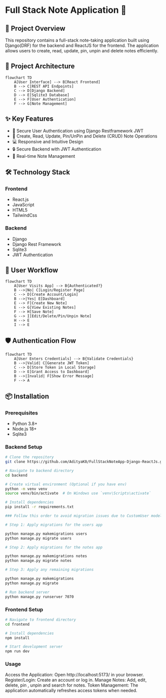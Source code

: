 # Full Stack Note Application 📝

## 🌟 Project Overview

This repository contains a full-stack note-taking application built using Django(DRF) for the backend and ReactJS for the frontend. The application allows users to create, read, update, pin, unpin and delete notes efficiently.

## 🚀 Project Architecture

```mermaid
flowchart TD
    A[User Interface] --> B[React Frontend]
    B --> C[REST API Endpoints]
    C --> D[Django Backend]
    D --> E[Sqlite3 Database]
    E --> F[User Authentication]
    F --> G[Note Management]
```

## ✨ Key Features

- 🔐 Secure User Authentication using Django Restframework JWT
- 📝 Create, Read, Update, Pin/UnPin and Delete (CRUD) Note Operations
- 💻 Responsive and Intuitive Design
- 🔒 Secure Backend with JWT Authentication
- 🚀 Real-time Note Management

## 🛠 Technology Stack

### Frontend
- React.js
- JavaScript
- HTML5
- TailwindCss

### Backend
- Django
- Django Rest Framework
- Sqlite3
- JWT Authentication

## 🔄 User Workflow

```mermaid
flowchart TD
    A[User Visits App] --> B{Authenticated?}
    B -->|No| C[Login/Register Page]
    C --> D[Create Account/Login]
    B -->|Yes| E[Dashboard]
    E --> F[Create New Note]
    E --> G[View Existing Notes]
    F --> H[Save Note]
    G --> I[Edit/Delete/Pin/Unpin Note]
    H --> E
    I --> E
```

## 🛡️ Authentication Flow

```mermaid
flowchart TD
    A[User Enters Credentials] --> B{Validate Credentials}
    B -->|Valid| C[Generate JWT Token]
    C --> D[Store Token in Local Storage]
    D --> E[Grant Access to Dashboard]
    B -->|Invalid| F[Show Error Message]
    F --> A
```

## 📦 Installation

### Prerequisites
- Python 3.8+
- Node.js 18+
- Sqlite3

### Backend Setup
```bash
# Clone the repository
git clone https://github.com/AdityaK0/FullStackNoteApp-Django-ReactJs.git

# Navigate to backend directory
cd backend

# Create virtual environment (Optional if you have env)
python -m venv venv
source venv/bin/activate  # On Windows use `venv\Scripts\activate`

# Install dependencies
pip install -r requirements.txt

### Follow this order to avoid migration issues due to CustomUser model dependency

# Step 1: Apply migrations for the users app

python manage.py makemigrations users
python manage.py migrate users

# Step 2: Apply migrations for the notes app

python manage.py makemigrations notes
python manage.py migrate notes

# Step 3: Apply any remaining migrations

python manage.py makemigrations
python manage.py migrate

# Run backend server
python manage.py runserver 7070
```

### Frontend Setup
```bash
# Navigate to frontend directory
cd frontend

# Install dependencies
npm install

# Start development server
npm run dev
```

### Usage
Access the Application: Open http://localhost:5173/ in your browser.
Register/Login: Create an account or log in.
Manage Notes: Add, edit, delete, pin , unpin and search for notes.
Token Management: The application automatically refreshes access tokens when needed.






